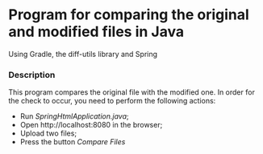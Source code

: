 # Program for comparing the original and modified files in Java

Using Gradle, the diff-utils library and Spring

### Description

This program compares the original file with the modified one. In order for the check to occur, you need to perform the following actions:

- Run *SpringHtmlApplication.java*;
- Open http://localhost:8080 in the browser; 
- Upload two files;
- Press the button *Compare Files*

